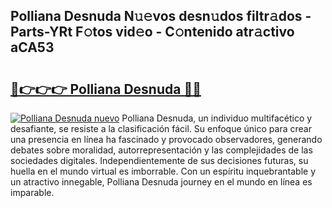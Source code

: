## Polliana Desnuda N𝚞𝚎vos desn𝚞dos filtr𝚊dos - Parts-YRt F𝚘tos vid𝚎o - C𝚘ntenido atr𝚊ctivo aCA53

# <h2><a href="http://mb3akjm.tromn.icu/?c=Polliana+Desnuda">🔗👉👉👉 Polliana Desnuda 🔗🔗</a></h2>

[![Polliana Desnuda nuevo](https://i.imgur.com/pEAQMta.gif)](http://mb3akjm.tromn.icu/?c=Polliana+Desnuda)
Polliana Desnuda, un individuo multifacético y desafiante, se resiste a la clasificación fácil. Su enfoque único para crear una presencia en línea ha fascinado y provocado observadores, generando debates sobre moralidad, autorrepresentación y las complejidades de las sociedades digitales. Independientemente de sus decisiones futuras, su huella en el mundo virtual es imborrable. Con un espíritu inquebrantable y un atractivo innegable, Polliana Desnuda journey en el mundo en línea es imparable.
